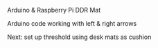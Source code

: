 Arduino & Raspberry Pi DDR Mat

Arduino code working with left & right arrows

Next: set up threshold using desk mats as cushion
